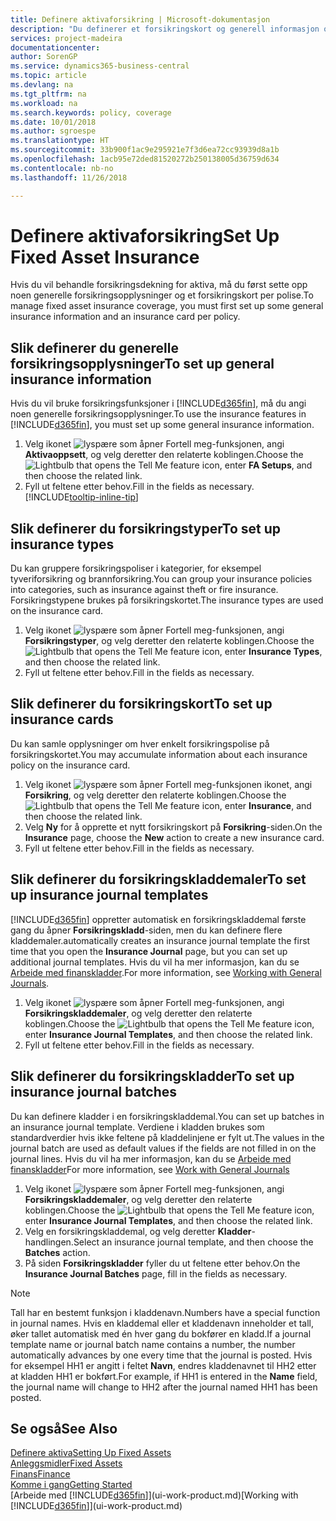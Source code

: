 ```yaml
---
title: Definere aktivaforsikring | Microsoft-dokumentasjon
description: "Du definerer et forsikringskort og generell informasjon om forsikringspolise for å behandle forsikringsdekning for aktiva."
services: project-madeira
documentationcenter: 
author: SorenGP
ms.service: dynamics365-business-central
ms.topic: article
ms.devlang: na
ms.tgt_pltfrm: na
ms.workload: na
ms.search.keywords: policy, coverage
ms.date: 10/01/2018
ms.author: sgroespe
ms.translationtype: HT
ms.sourcegitcommit: 33b900f1ac9e295921e7f3d6ea72cc93939d8a1b
ms.openlocfilehash: 1acb95e72ded81520272b250138005d36759d634
ms.contentlocale: nb-no
ms.lasthandoff: 11/26/2018

---
```

# <a name="set-up-fixed-asset-insurance"></a><span data-ttu-id="ba723-103">Definere aktivaforsikring</span><span class="sxs-lookup"><span data-stu-id="ba723-103">Set Up Fixed Asset Insurance</span></span>
<span data-ttu-id="ba723-104">Hvis du vil behandle forsikringsdekning for aktiva, må du først sette opp noen generelle forsikringsopplysninger og et forsikringskort per polise.</span><span class="sxs-lookup"><span data-stu-id="ba723-104">To manage fixed asset insurance coverage, you must first set up some general insurance information and an insurance card per policy.</span></span>

## <a name="to-set-up-general-insurance-information"></a><span data-ttu-id="ba723-105">Slik definerer du generelle forsikringsopplysninger</span><span class="sxs-lookup"><span data-stu-id="ba723-105">To set up general insurance information</span></span>
<span data-ttu-id="ba723-106">Hvis du vil bruke forsikringsfunksjoner i [!INCLUDE[d365fin](includes/d365fin_md.md)], må du angi noen generelle forsikringsopplysninger.</span><span class="sxs-lookup"><span data-stu-id="ba723-106">To use the insurance features in [!INCLUDE[d365fin](includes/d365fin_md.md)], you must set up some general insurance information.</span></span>  

1. <span data-ttu-id="ba723-107">Velg ikonet ![lyspære som åpner Fortell meg-funksjonen](media/ui-search/search_small.png "Fortell hva du vil gjøre"), angi **Aktivaoppsett**, og velg deretter den relaterte koblingen.</span><span class="sxs-lookup"><span data-stu-id="ba723-107">Choose the ![Lightbulb that opens the Tell Me feature](media/ui-search/search_small.png "Tell me what you want to do") icon, enter **FA Setups**, and then choose the related link.</span></span>  
2. <span data-ttu-id="ba723-108">Fyll ut feltene etter behov.</span><span class="sxs-lookup"><span data-stu-id="ba723-108">Fill in the fields as necessary.</span></span> [!INCLUDE[tooltip-inline-tip](includes/tooltip-inline-tip_md.md)]  

## <a name="to-set-up-insurance-types"></a><span data-ttu-id="ba723-109">Slik definerer du forsikringstyper</span><span class="sxs-lookup"><span data-stu-id="ba723-109">To set up insurance types</span></span>
<span data-ttu-id="ba723-110">Du kan gruppere forsikringspoliser i kategorier, for eksempel tyveriforsikring og brannforsikring.</span><span class="sxs-lookup"><span data-stu-id="ba723-110">You can group your insurance policies into categories, such as insurance against theft or fire insurance.</span></span> <span data-ttu-id="ba723-111">Forsikringstypene brukes på forsikringskortet.</span><span class="sxs-lookup"><span data-stu-id="ba723-111">The insurance types are used on the insurance card.</span></span>

1. <span data-ttu-id="ba723-112">Velg ikonet ![lyspære som åpner Fortell meg-funksjonen](media/ui-search/search_small.png "Fortell hva du vil gjøre"), angi **Forsikringstyper**, og velg deretter den relaterte koblingen.</span><span class="sxs-lookup"><span data-stu-id="ba723-112">Choose the ![Lightbulb that opens the Tell Me feature](media/ui-search/search_small.png "Tell me what you want to do") icon, enter **Insurance Types**, and then choose the related link.</span></span>  
2. <span data-ttu-id="ba723-113">Fyll ut feltene etter behov.</span><span class="sxs-lookup"><span data-stu-id="ba723-113">Fill in the fields as necessary.</span></span>

## <a name="to-set-up-insurance-cards"></a><span data-ttu-id="ba723-114">Slik definerer du forsikringskort</span><span class="sxs-lookup"><span data-stu-id="ba723-114">To set up insurance cards</span></span>
<span data-ttu-id="ba723-115">Du kan samle opplysninger om hver enkelt forsikringspolise på forsikringskortet.</span><span class="sxs-lookup"><span data-stu-id="ba723-115">You may accumulate information about each insurance policy on the insurance card.</span></span>  

1. <span data-ttu-id="ba723-116">Velg ikonet ![lyspære som åpner Fortell meg-funksjonen](media/ui-search/search_small.png "Fortell hva du vil gjøre") ikonet, angi **Forsikring**, og velg deretter den relaterte koblingen.</span><span class="sxs-lookup"><span data-stu-id="ba723-116">Choose the ![Lightbulb that opens the Tell Me feature](media/ui-search/search_small.png "Tell me what you want to do") icon, enter **Insurance**, and then choose the related link.</span></span>  
2. <span data-ttu-id="ba723-117">Velg **Ny** for å opprette et nytt forsikringskort på **Forsikring**-siden.</span><span class="sxs-lookup"><span data-stu-id="ba723-117">On the **Insurance** page, choose the **New** action to create a  new insurance card.</span></span>  
3. <span data-ttu-id="ba723-118">Fyll ut feltene etter behov.</span><span class="sxs-lookup"><span data-stu-id="ba723-118">Fill in the fields as necessary.</span></span>

## <a name="to-set-up-insurance-journal-templates"></a><span data-ttu-id="ba723-119">Slik definerer du forsikringskladdemaler</span><span class="sxs-lookup"><span data-stu-id="ba723-119">To set up insurance journal templates</span></span>
[!INCLUDE[d365fin](includes/d365fin_md.md)] <span data-ttu-id="ba723-120">oppretter automatisk en forsikringskladdemal første gang du åpner **Forsikringskladd**-siden, men du kan definere flere kladdemaler.</span><span class="sxs-lookup"><span data-stu-id="ba723-120">automatically creates an insurance journal template the first time that you open the **Insurance Journal** page, but you can set up additional journal templates.</span></span> <span data-ttu-id="ba723-121">Hvis du vil ha mer informasjon, kan du se [Arbeide med finanskladder](ui-work-general-journals.md).</span><span class="sxs-lookup"><span data-stu-id="ba723-121">For more information, see [Working with General Journals](ui-work-general-journals.md).</span></span>  

1. <span data-ttu-id="ba723-122">Velg ikonet ![lyspære som åpner Fortell meg-funksjonen](media/ui-search/search_small.png "Fortell hva du vil gjøre"), angi **Forsikringskladdemaler**, og velg deretter den relaterte koblingen.</span><span class="sxs-lookup"><span data-stu-id="ba723-122">Choose the ![Lightbulb that opens the Tell Me feature](media/ui-search/search_small.png "Tell me what you want to do") icon, enter **Insurance Journal Templates**, and then choose the related link.</span></span>  
2. <span data-ttu-id="ba723-123">Fyll ut feltene etter behov.</span><span class="sxs-lookup"><span data-stu-id="ba723-123">Fill in the fields as necessary.</span></span>

## <a name="to-set-up-insurance-journal-batches"></a><span data-ttu-id="ba723-124">Slik definerer du forsikringskladder</span><span class="sxs-lookup"><span data-stu-id="ba723-124">To set up insurance journal batches</span></span>
<span data-ttu-id="ba723-125">Du kan definere kladder i en forsikringskladdemal.</span><span class="sxs-lookup"><span data-stu-id="ba723-125">You can set up batches in an insurance journal template.</span></span> <span data-ttu-id="ba723-126">Verdiene i kladden brukes som standardverdier hvis ikke feltene på kladdelinjene er fylt ut.</span><span class="sxs-lookup"><span data-stu-id="ba723-126">The values in the journal batch are used as default values if the fields are not filled in on the journal lines.</span></span> <span data-ttu-id="ba723-127">Hvis du vil ha mer informasjon, kan du se [Arbeide med finanskladder](ui-work-general-journals.md)</span><span class="sxs-lookup"><span data-stu-id="ba723-127">For more information, see [Work with General Journals](ui-work-general-journals.md)</span></span>  

1. <span data-ttu-id="ba723-128">Velg ikonet ![lyspære som åpner Fortell meg-funksjonen](media/ui-search/search_small.png "Fortell hva du vil gjøre"), angi **Forsikringskladdemaler**, og velg deretter den relaterte koblingen.</span><span class="sxs-lookup"><span data-stu-id="ba723-128">Choose the ![Lightbulb that opens the Tell Me feature](media/ui-search/search_small.png "Tell me what you want to do") icon, enter **Insurance Journal Templates**, and then choose the related link.</span></span>  
2. <span data-ttu-id="ba723-129">Velg en forsikringskladdemal, og velg deretter **Kladder**-handlingen.</span><span class="sxs-lookup"><span data-stu-id="ba723-129">Select an insurance journal template, and then choose the **Batches** action.</span></span>
3. <span data-ttu-id="ba723-130">På siden **Forsikringskladder** fyller du ut feltene etter behov.</span><span class="sxs-lookup"><span data-stu-id="ba723-130">On the **Insurance Journal Batches** page, fill in the fields as necessary.</span></span>

> [!NOTE]  
>   <span data-ttu-id="ba723-131">Tall har en bestemt funksjon i kladdenavn.</span><span class="sxs-lookup"><span data-stu-id="ba723-131">Numbers have a special function in journal names.</span></span> <span data-ttu-id="ba723-132">Hvis en kladdemal eller et kladdenavn inneholder et tall, øker tallet automatisk med én hver gang du bokfører en kladd.</span><span class="sxs-lookup"><span data-stu-id="ba723-132">If a journal template name or journal batch name contains a number, the number automatically advances by one every time that the journal is posted.</span></span> <span data-ttu-id="ba723-133">Hvis for eksempel HH1 er angitt i feltet **Navn**, endres kladdenavnet til HH2 etter at kladden HH1 er bokført.</span><span class="sxs-lookup"><span data-stu-id="ba723-133">For example, if HH1 is entered in the **Name** field, the journal name will change to HH2 after the journal named HH1 has been posted.</span></span>

## <a name="see-also"></a><span data-ttu-id="ba723-134">Se også</span><span class="sxs-lookup"><span data-stu-id="ba723-134">See Also</span></span>
[<span data-ttu-id="ba723-135">Definere aktiva</span><span class="sxs-lookup"><span data-stu-id="ba723-135">Setting Up Fixed Assets</span></span>](fa-setup.md)  
[<span data-ttu-id="ba723-136">Anleggsmidler</span><span class="sxs-lookup"><span data-stu-id="ba723-136">Fixed Assets</span></span>](fa-manage.md)  
[<span data-ttu-id="ba723-137">Finans</span><span class="sxs-lookup"><span data-stu-id="ba723-137">Finance</span></span>](finance.md)  
[<span data-ttu-id="ba723-138">Komme i gang</span><span class="sxs-lookup"><span data-stu-id="ba723-138">Getting Started</span></span>](product-get-started.md)  
<span data-ttu-id="ba723-139">[Arbeide med [!INCLUDE[d365fin](includes/d365fin_md.md)]](ui-work-product.md)</span><span class="sxs-lookup"><span data-stu-id="ba723-139">[Working with [!INCLUDE[d365fin](includes/d365fin_md.md)]](ui-work-product.md)</span></span>

